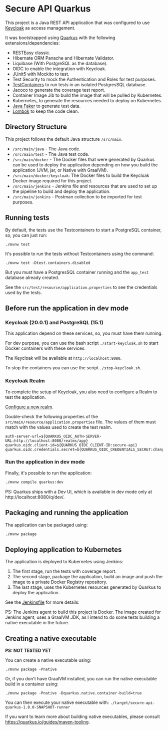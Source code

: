 # Secure API Quarkus

This project is a Java REST API application that was configured to use [Keycloak](https://www.keycloak.org) as access management.

It was bootstrapped using [Quarkus](https://quarkus.io/) with the following extensions/dependencies:
- RESTEasy classic.
- Hibernate ORM Panache and Hibernate Validator.
- Liquibase (With PostgreSQL as the database).
- OIDC to enable the integration with Keycloak.
- JUnit5 with Mockito to test.
- Test Security to mock the Authentication and Roles for test purposes.
- [TestContainers](https://www.testcontainers.org/) to run tests in an isolated PostgresSQL database.
- Jacoco to generate the coverage test report.
- Container Image Jib to build the image that will be pulled by Kubernetes.
- Kubernetes, to generate the resources needed to deploy on Kubernetes.
- [Java Faker](http://github.com/DiUS/java-faker) to generate test data.
- [Lombok](https://projectlombok.org/) to keep the code clean.

## Directory Structure

This project follows the default Java structure `/src/main`.

- `/src/main/java` - The Java code.
- `/src/main/test` - The Java test code.
- `/src/main/docker` - The Docker files that were generated by Quarkus can be used to deploy the application depending on how you build the application (JVM, jar, or Native with GraalVM).
- `/src/main/docker/keycloak`: The Docker files to build the Keycloak Docker image required for this project.
- `/src/main/jenkins` - Jenkins file and resources that are used to set up the pipeline to build and deploy the application.
- `/src/main/jenkins` - Postman collection to be imported for test purposes.

## Running tests

By default, the tests use the Testcontainers to start a PostgreSQL container, so, you can just run:

`./mvnw test`

It's possible to run the tests without Testcontainers using the command:

`./mvnw test -Dtest.containers.disabled`

But you must have a PostgresSQL container running and the `app_test` database already created. 

See the `src/test/resource/application.properties` to see the credentials used by the tests.

## Before run the application in dev mode

### Keycloak (20.0.1) and PostgreSQL (15.1)  

This application depend on these services, so, you must have them running.

For dev purpose, you can use the bash script `./start-keycloak.sh` to start Docker containers with these services.

The Keycloak will be available at `http://localhost:8080`.

To stop the containers you can use the script `./stop-keycloak.sh`.

### Keycloak Realm

To complete the setup of Keycloak, you also need to configure a Realm to test the application.

[Configure a new realm](./docs/create-new-realm-keycloak-18.pdf).

Double-check the following properties of the `src/main/resource/application.properties` file. 
The values of them must match with the values used to create the test realm.

```
auth-server-url=${QUARKUS_OIDC_AUTH-SERVER-URL:http://localhost:8080/realms/app}
quarkus.oidc.client-id=${QUARKUS_OIDC_CLIENT-ID:secure-api}
quarkus.oidc.credentials.secret=${QUARKUS_OIDC_CREDENTIALS_SECRET:change_me}
```

### Run the application in dev mode

Finally, it's possible to run the application:
```bash
./mvnw compile quarkus:dev
```

PS: Quarkus ships with a Dev UI, which is available in dev mode only at http://localhost:8080/q/dev/.

## Packaging and running the application

The application can be packaged using:
```bash
./mvnw package
```

## Deploying application to Kubernetes

The application is deployed to Kubernetes using Jenkins:

1. The first stage, run the tests with coverage report.
2. The second stage, package the application, build an image and push the image to a private Docker Registry repository.
3. The last stage, uses the Kubernetes resources generated by Quarkus to deploy the application.

See the [Jenkinsfile](./src/main/jenkins/Jenkinsfile) for more details:

PS: The Jenkins agent to build this project is Docker. The image created for Jenkins agent, uses a GraalVM JDK, 
as I intend to do some tests building a native executable in the future.

## Creating a native executable

**PS: NOT TESTED YET**

You can create a native executable using: 
```shell script
./mvnw package -Pnative
```

Or, if you don't have GraalVM installed, you can run the native executable build in a container using: 
```shell script
./mvnw package -Pnative -Dquarkus.native.container-build=true
```

You can then execute your native executable with: `./target/secure-api-quarkus-1.0.0-SNAPSHOT-runner`

If you want to learn more about building native executables, please consult https://quarkus.io/guides/maven-tooling.
